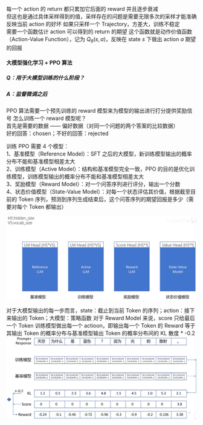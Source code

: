 每一个 action 的 return 都只累加它后面的 reward 并且逐步衰减  
但这也是通过具体采样得到的值，采样存在的问题是需要无限多次的采样才能准确反映当前 action 的好坏
如果只采样一个 Trajectory，方差大，训练不稳定  
需要一个函数估计 action 可以得到的 return 的期望
这个函数就是动作价值函数（Action-Value Function），记为 $Q_\theta(s, a)$，反映在 state $s$ 下做出 action $a$ 期望的回报


#### 大模型强化学习 + PPO 算法
##### Q：用于大模型训练的什么阶段？
##### A：监督微调之后
PPO 算法需要一个预先训练的 reward 模型来为模型的输出进行打分提供奖励信号
怎么训练一个 reward 模型呢？  
首先是需要的数据 —— 偏好数据（对同一个问题的两个答案的比较数据）  
好的回答：chosen；不好的回答：rejected

训练 PPO 需要 4 个模型：  
1、基准模型（Reference Model）：SFT 之后的大模型，新训练模型输出的概率分布不能和基准模型相差太大  
2、训练模型（Active Model）：结构和基准模型完全一致，PPO 的目的是优化训练模型，训练模型输出的概率分布不能和基准模型相差太大   
3、奖励模型（Reward Model）：对一个问答序列进行评分，输出一个分数  
4、状态价值模型（State-Value Model）：对每一个状态评估其价值，根据截至目前的 Token 序列，预测到序列生成结束后，这个问答序列的期望回报是多少（需要对每个 Token 都输出）

![img.png](four_models.png)

对于大模型输出的每一步而言，state：截止到当前 Token 的序列；action：接下来输出的 Token；大模型：策略函数
对于 Reward Model 来说，score 只给最后一个 Token
训练模型做出每一个 actioon，即输出每一个 Token 的 Reward 等于其输出 Token 的概率分布与基准模型输出 Token 的概率分布间的 KL 散度 * -0.2
![img.png](each_token_reward.png)